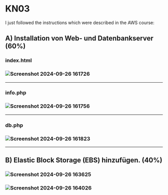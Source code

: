 # KN03

I just followed the instructions which were described in the AWS course:

## A) Installation von Web- und Datenbankserver (60%)
### index.html
### ![Screenshot 2024-09-26 161726](https://github.com/user-attachments/assets/6d3a1edf-a21b-41e4-b620-7b97f054e9e5)
---
### info.php
### ![Screenshot 2024-09-26 161756](https://github.com/user-attachments/assets/7a7e3cce-616c-46fb-a787-67755f310f15)
---
### db.php
### ![Screenshot 2024-09-26 161823](https://github.com/user-attachments/assets/752b3110-0c3e-4707-9940-4e90a9ceb998)
---


## B) Elastic Block Storage (EBS) hinzufügen. (40%)
### ![Screenshot 2024-09-26 163625](https://github.com/user-attachments/assets/0d4f4f21-d2de-462f-9ca2-8c9c587e25d0)
### ![Screenshot 2024-09-26 164026](https://github.com/user-attachments/assets/62840b35-6893-4b63-9cff-3700f4a60863)
